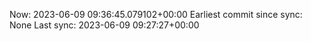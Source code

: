 Now: 2023-06-09 09:36:45.079102+00:00 Earliest commit since sync: None Last sync: 2023-06-09 09:27:27+00:00

